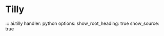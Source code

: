 # Tilly

::: ai.tilly
    handler: python
    options:
      show_root_heading: true
      show_source: true
